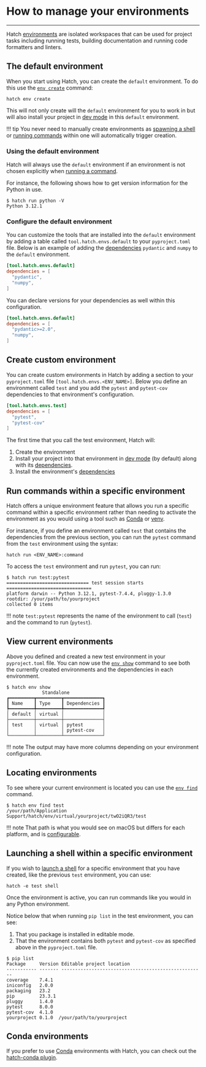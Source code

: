 # How to manage your environments

-----

Hatch [environments](../../environment.md) are isolated workspaces that can be used for project tasks including running tests, building documentation and running code formatters and linters.

## The default environment

When you start using Hatch, you can create the `default` environment. To do this use the [`env create`](../../cli/reference.md#hatch-env-create) command:

```
hatch env create
```

This will not only create will the `default` environment for you to work in but will also install your project in [dev mode](../../config/environment/overview.md#dev-mode) in this `default` environment.

!!! tip
    You never need to manually create environments as [spawning a shell](#launching-an-environment-specific-shell) or [running commands](#run-commands-within-a-specific-environment) within one will automatically trigger creation.

### Using the default environment

Hatch will always use the `default` environment if an environment is not chosen explicitly when [running a command](../../environment.md#command-execution).

For instance, the following shows how to get version information for the Python in use.

```console
$ hatch run python -V
Python 3.12.1
```

### Configure the default environment

You can customize the tools that are installed into the `default` environment by adding a table called `tool.hatch.envs.default` to your `pyproject.toml` file. Below is an example of adding the [dependencies](../../config/environment/overview.md#dependencies) `pydantic` and `numpy` to the `default` environment.

```toml config-example
[tool.hatch.envs.default]
dependencies = [
  "pydantic",
  "numpy",
]
```

You can declare versions for your dependencies as well within this configuration.

```toml config-example
[tool.hatch.envs.default]
dependencies = [
  "pydantic>=2.0",
  "numpy",
]
```

## Create custom environment

You can create custom environments in Hatch by adding a section to your `pyproject.toml` file `[tool.hatch.envs.<ENV_NAME>]`. Below you define an environment called `test` and you add the `pytest` and `pytest-cov` dependencies to that environment's configuration.

```toml config-example
[tool.hatch.envs.test]
dependencies = [
  "pytest",
  "pytest-cov"
]
```

The first time that you call the test environment, Hatch will:

1. Create the environment
2. Install your project into that environment in [dev mode](../../config/environment/overview.md#dev-mode) (by default) along with its [dependencies](../../config/metadata.md#dependencies).
3. Install the environment's [dependencies](../../config/environment/overview.md#dependencies)

## Run commands within a specific environment

Hatch offers a unique environment feature that allows you run a specific command within a specific environment rather than needing to activate the environment as you would using a tool such as [Conda](https://conda.org) or [venv](https://docs.python.org/3/library/venv.html).

For instance, if you define an environment called `test` that contains the dependencies from the previous section, you can run the `pytest` command from the `test` environment using the syntax:

```
hatch run <ENV_NAME>:command
```

To access the `test` environment and run `pytest`, you can run:

```console
$ hatch run test:pytest
============================== test session starts ===============================
platform darwin -- Python 3.12.1, pytest-7.4.4, pluggy-1.3.0
rootdir: /your/path/to/yourproject
collected 0 items
```

!!! note
    `test:pytest` represents the name of the environment to call (`test`) and the command to run (`pytest`).

## View current environments

Above you defined and created a new test environment in your `pyproject.toml` file. You can now use the [`env show`](../../cli/reference.md#hatch-env-show) command to see both the currently created environments and the dependencies in each environment.

```
$ hatch env show
             Standalone
┏━━━━━━━━━┳━━━━━━━━━┳━━━━━━━━━━━━━━┓
┃ Name    ┃ Type    ┃ Dependencies ┃
┡━━━━━━━━━╇━━━━━━━━━╇━━━━━━━━━━━━━━┩
│ default │ virtual │              │
├─────────┼─────────┼──────────────┤
│ test    │ virtual │ pytest       │
│         │         │ pytest-cov   │
└─────────┴─────────┴──────────────┘
```

!!! note
    The output may have more columns depending on your environment configuration.

## Locating environments

To see where your current environment is located you can use the [`env find`](../../cli/reference.md#hatch-env-find) command.

```
$ hatch env find test
/your/path/Application Support/hatch/env/virtual/yourproject/twO2iQR3/test
```

!!! note
    That path is what you would see on macOS but differs for each platform, and is [configurable](../../plugins/environment/virtual.md#location).

## Launching a shell within a specific environment

If you wish to [launch a shell](../../environment.md#entering-environments) for a specific environment that you have created, like the previous `test` environment, you can use:

```
hatch -e test shell
```

Once the environment is active, you can run commands like you would in any Python environment.

Notice below that when running `pip list` in the test environment, you can see:

1. That you package is installed in editable mode.
2. That the environment contains both `pytest` and `pytest-cov` as specified above in the `pyproject.toml` file.

```
$ pip list
Package     Version Editable project location
----------- ------- ----------------------------------------------------
coverage    7.4.1
iniconfig   2.0.0
packaging   23.2
pip         23.3.1
pluggy      1.4.0
pytest      8.0.0
pytest-cov  4.1.0
yourproject 0.1.0  /your/path/to/yourproject
```

## Conda environments

If you prefer to use [Conda](https://conda.org) environments with Hatch, you can check out the [hatch-conda plugin](https://github.com/OldGrumpyViking/hatch-conda).
